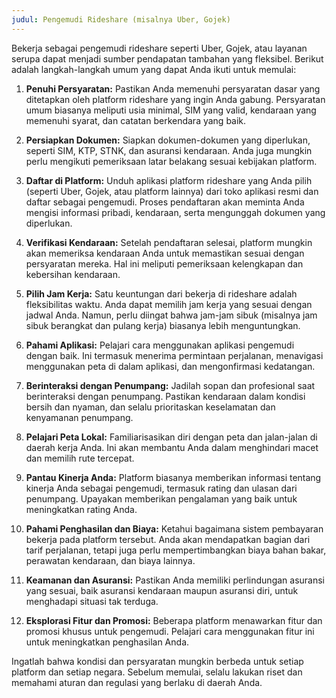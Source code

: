 ```yaml
---
judul: Pengemudi Rideshare (misalnya Uber, Gojek)
---
```


Bekerja sebagai pengemudi rideshare seperti Uber, Gojek, atau layanan serupa dapat menjadi sumber pendapatan tambahan yang fleksibel. Berikut adalah langkah-langkah umum yang dapat Anda ikuti untuk memulai:

1. **Penuhi Persyaratan:**
   Pastikan Anda memenuhi persyaratan dasar yang ditetapkan oleh platform rideshare yang ingin Anda gabung. Persyaratan umum biasanya meliputi usia minimal, SIM yang valid, kendaraan yang memenuhi syarat, dan catatan berkendara yang baik.

2. **Persiapkan Dokumen:**
   Siapkan dokumen-dokumen yang diperlukan, seperti SIM, KTP, STNK, dan asuransi kendaraan. Anda juga mungkin perlu mengikuti pemeriksaan latar belakang sesuai kebijakan platform.

3. **Daftar di Platform:**
   Unduh aplikasi platform rideshare yang Anda pilih (seperti Uber, Gojek, atau platform lainnya) dari toko aplikasi resmi dan daftar sebagai pengemudi. Proses pendaftaran akan meminta Anda mengisi informasi pribadi, kendaraan, serta mengunggah dokumen yang diperlukan.

4. **Verifikasi Kendaraan:**
   Setelah pendaftaran selesai, platform mungkin akan memeriksa kendaraan Anda untuk memastikan sesuai dengan persyaratan mereka. Hal ini meliputi pemeriksaan kelengkapan dan kebersihan kendaraan.

5. **Pilih Jam Kerja:**
   Satu keuntungan dari bekerja di rideshare adalah fleksibilitas waktu. Anda dapat memilih jam kerja yang sesuai dengan jadwal Anda. Namun, perlu diingat bahwa jam-jam sibuk (misalnya jam sibuk berangkat dan pulang kerja) biasanya lebih menguntungkan.

6. **Pahami Aplikasi:**
   Pelajari cara menggunakan aplikasi pengemudi dengan baik. Ini termasuk menerima permintaan perjalanan, menavigasi menggunakan peta di dalam aplikasi, dan mengonfirmasi kedatangan.

7. **Berinteraksi dengan Penumpang:**
   Jadilah sopan dan profesional saat berinteraksi dengan penumpang. Pastikan kendaraan dalam kondisi bersih dan nyaman, dan selalu prioritaskan keselamatan dan kenyamanan penumpang.

8. **Pelajari Peta Lokal:**
   Familiarisasikan diri dengan peta dan jalan-jalan di daerah kerja Anda. Ini akan membantu Anda dalam menghindari macet dan memilih rute tercepat.

9. **Pantau Kinerja Anda:**
   Platform biasanya memberikan informasi tentang kinerja Anda sebagai pengemudi, termasuk rating dan ulasan dari penumpang. Upayakan memberikan pengalaman yang baik untuk meningkatkan rating Anda.

10. **Pahami Penghasilan dan Biaya:**
    Ketahui bagaimana sistem pembayaran bekerja pada platform tersebut. Anda akan mendapatkan bagian dari tarif perjalanan, tetapi juga perlu mempertimbangkan biaya bahan bakar, perawatan kendaraan, dan biaya lainnya.

11. **Keamanan dan Asuransi:**
    Pastikan Anda memiliki perlindungan asuransi yang sesuai, baik asuransi kendaraan maupun asuransi diri, untuk menghadapi situasi tak terduga.

12. **Eksplorasi Fitur dan Promosi:**
    Beberapa platform menawarkan fitur dan promosi khusus untuk pengemudi. Pelajari cara menggunakan fitur ini untuk meningkatkan penghasilan Anda.

Ingatlah bahwa kondisi dan persyaratan mungkin berbeda untuk setiap platform dan setiap negara. Sebelum memulai, selalu lakukan riset dan memahami aturan dan regulasi yang berlaku di daerah Anda.